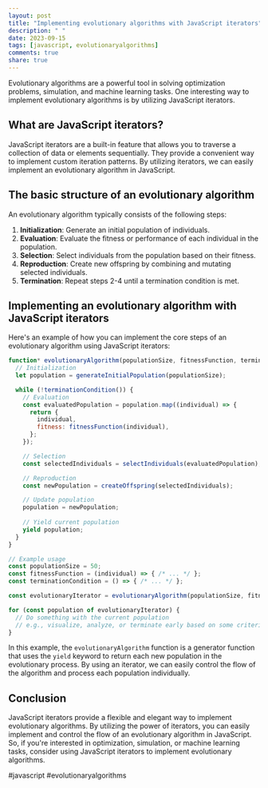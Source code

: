 ```yaml
---
layout: post
title: "Implementing evolutionary algorithms with JavaScript iterators"
description: " "
date: 2023-09-15
tags: [javascript, evolutionaryalgorithms]
comments: true
share: true
---
```


Evolutionary algorithms are a powerful tool in solving optimization problems, simulation, and machine learning tasks. One interesting way to implement evolutionary algorithms is by utilizing JavaScript iterators.

## What are JavaScript iterators?

JavaScript iterators are a built-in feature that allows you to traverse a collection of data or elements sequentially. They provide a convenient way to implement custom iteration patterns. By utilizing iterators, we can easily implement an evolutionary algorithm in JavaScript.

## The basic structure of an evolutionary algorithm

An evolutionary algorithm typically consists of the following steps:

1. **Initialization**: Generate an initial population of individuals.
2. **Evaluation**: Evaluate the fitness or performance of each individual in the population.
3. **Selection**: Select individuals from the population based on their fitness.
4. **Reproduction**: Create new offspring by combining and mutating selected individuals.
5. **Termination**: Repeat steps 2-4 until a termination condition is met.

## Implementing an evolutionary algorithm with JavaScript iterators

Here's an example of how you can implement the core steps of an evolutionary algorithm using JavaScript iterators:

```javascript
function* evolutionaryAlgorithm(populationSize, fitnessFunction, terminationCondition) {
  // Initialization
  let population = generateInitialPopulation(populationSize);

  while (!terminationCondition()) {
    // Evaluation
    const evaluatedPopulation = population.map((individual) => {
      return {
        individual,
        fitness: fitnessFunction(individual),
      };
    });

    // Selection
    const selectedIndividuals = selectIndividuals(evaluatedPopulation);

    // Reproduction
    const newPopulation = createOffspring(selectedIndividuals);

    // Update population
    population = newPopulation;
  
    // Yield current population
    yield population;
  }
}

// Example usage
const populationSize = 50;
const fitnessFunction = (individual) => { /* ... */ };
const terminationCondition = () => { /* ... */ };

const evolutionaryIterator = evolutionaryAlgorithm(populationSize, fitnessFunction, terminationCondition);

for (const population of evolutionaryIterator) {
  // Do something with the current population
  // e.g., visualize, analyze, or terminate early based on some criteria
}
```

In this example, the `evolutionaryAlgorithm` function is a generator function that uses the `yield` keyword to return each new population in the evolutionary process. By using an iterator, we can easily control the flow of the algorithm and process each population individually.

## Conclusion

JavaScript iterators provide a flexible and elegant way to implement evolutionary algorithms. By utilizing the power of iterators, you can easily implement and control the flow of an evolutionary algorithm in JavaScript. So, if you're interested in optimization, simulation, or machine learning tasks, consider using JavaScript iterators to implement evolutionary algorithms.

#javascript #evolutionaryalgorithms